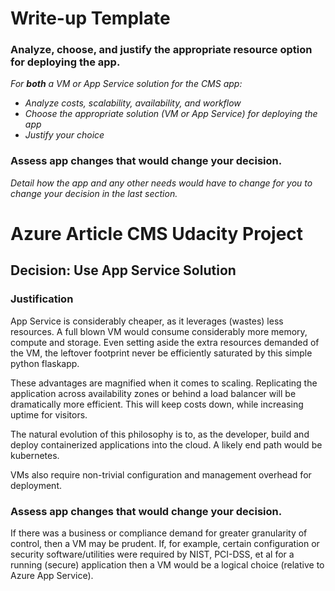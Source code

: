 # Write-up Template

### Analyze, choose, and justify the appropriate resource option for deploying the app.

*For **both** a VM or App Service solution for the CMS app:*
- *Analyze costs, scalability, availability, and workflow*
- *Choose the appropriate solution (VM or App Service) for deploying the app*
- *Justify your choice*

### Assess app changes that would change your decision.

*Detail how the app and any other needs would have to change for you to change your decision in the last section.* 

# Azure Article CMS Udacity Project

## Decision: Use App Service Solution
### Justification

App Service is considerably cheaper, as it leverages (wastes) less resources. A full blown VM would consume considerably more memory, compute and storage. Even setting aside the extra resources demanded of the VM, the leftover footprint never be efficiently saturated by this simple python flaskapp.

These advantages are magnified when it comes to scaling. Replicating the application across availability zones or behind a load balancer will be dramatically more efficient. This will keep costs down, while increasing uptime for visitors.

The natural evolution of this philosophy is to, as the developer, build and deploy containerized applications into the cloud. A likely end path would be kubernetes.

VMs also require non-trivial configuration and management overhead for deployment.

### Assess app changes that would change your decision.

If there was a business or compliance demand for greater granularity of control, then a VM may be prudent. If, for example, certain configuration or security software/utilities were required by NIST, PCI-DSS, et al for a running (secure) application then a VM would be a logical choice (relative to Azure App Service). 
